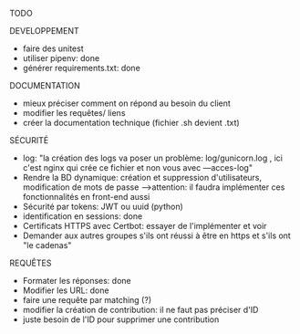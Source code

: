 TODO

DEVELOPPEMENT
- faire des unitest
- utiliser pipenv: done
- générer requirements.txt: done

DOCUMENTATION
- mieux préciser comment on répond au besoin du client
- modifier les requêtes/ liens
- créer la documentation technique (fichier .sh devient .txt)

SÉCURITÉ
- log: "la création des logs va poser un problème: log/gunicorn.log , ici c'est nginx qui crée ce
        fichier et non vous avec —acces-log"
- Rendre la BD dynamique: création et suppression d'utilisateurs, modification de mots de passe
  -->attention: il faudra implémenter ces fonctionnalités en front-end aussi
- Sécurité par tokens: JWT ou uuid (python)
- identification en sessions: done
- Certificats HTTPS avec Certbot: essayer de l'implémenter et voir
- Demander aux autres groupes s'ils ont réussi à être en https et s'ils ont "le cadenas"

REQUÊTES
- Formater les réponses: done
- Modifier les URL: done
- faire une requête par matching (?)
- modifier la création de contribution: il ne faut pas préciser d'ID
- juste besoin de l'ID pour supprimer une contribution
